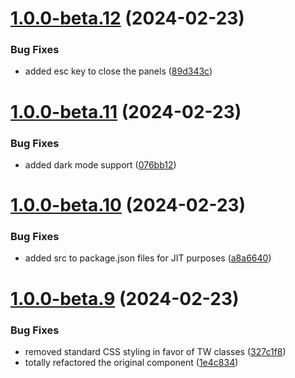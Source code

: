 # [1.0.0-beta.12](https://github.com/vue-interface/slide-panel/compare/v1.0.0-beta.11...v1.0.0-beta.12) (2024-02-23)


### Bug Fixes

* added esc key to close the panels ([89d343c](https://github.com/vue-interface/slide-panel/commit/89d343c0c8f893efab6f71f4ba8e3ef13a6da9cf))

# [1.0.0-beta.11](https://github.com/vue-interface/slide-panel/compare/v1.0.0-beta.10...v1.0.0-beta.11) (2024-02-23)


### Bug Fixes

* added dark mode support ([076bb12](https://github.com/vue-interface/slide-panel/commit/076bb120768c44283cb4a21e53eb71c2e02f9a95))

# [1.0.0-beta.10](https://github.com/vue-interface/slide-panel/compare/v1.0.0-beta.9...v1.0.0-beta.10) (2024-02-23)


### Bug Fixes

* added src to package.json files for JIT purposes ([a8a6640](https://github.com/vue-interface/slide-panel/commit/a8a66406a26025e1da5368b69b4d5a73e78dd52f))

# [1.0.0-beta.9](https://github.com/vue-interface/slide-panel/compare/v1.0.0-beta.8...v1.0.0-beta.9) (2024-02-23)


### Bug Fixes

* removed standard CSS styling in favor of TW classes ([327c1f8](https://github.com/vue-interface/slide-panel/commit/327c1f829de056f064384fd91932e8d8c11d6c25))
* totally refactored the original component ([1e4c834](https://github.com/vue-interface/slide-panel/commit/1e4c83468fe4c58d6376e88e67100b5bfdcb4a77))
